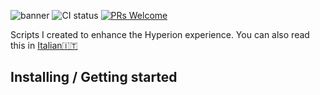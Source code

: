 ![banner](https://dl.dropboxusercontent.com/s/xbczn9daprt7q2i/banner.png?dl=0 "banner with JFtech logo & social")
![CI status](https://img.shields.io/badge/build-passing-brightgreen.svg) [![PRs Welcome](https://img.shields.io/badge/PRs-welcome-brightgreen.svg)](http://makeapullrequest.com)

Scripts I created to enhance the Hyperion experience. You can also read this in [Italian🇮🇹](README-it-IT.md)

## Installing / Getting started

